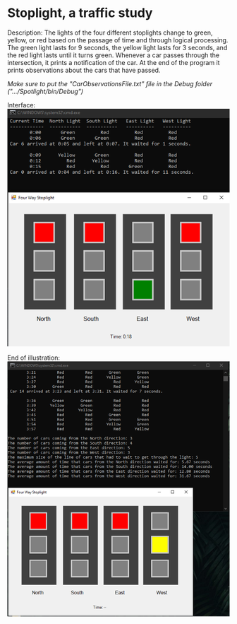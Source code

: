 # Stoplight, a traffic study

Description: The lights of the four different stoplights change to green, yellow, or red based on the passage of time and through logical processing. The green light lasts for 9 seconds, the yellow light lasts for 3 seconds, and the red light lasts until it turns green. Whenever a car passes through the intersection, it prints a notification of the car. At the end of the program it prints observations about the cars that have passed.

_Make sure to put the "CarObservationsFile.txt" file in the Debug folder (".../Spotlight/bin/Debug")_

Interface: <br>
![Image of command interface and a stoplight visualization.](https://github.com/paper-clips/Stoplight/blob/main/Application%20Images/i1.png?raw=true)

End of illustration: <br>
![Image of command interface and the end of the stoplight visualization.](https://github.com/paper-clips/Stoplight/blob/main/Application%20Images/i2.png?raw=true)

